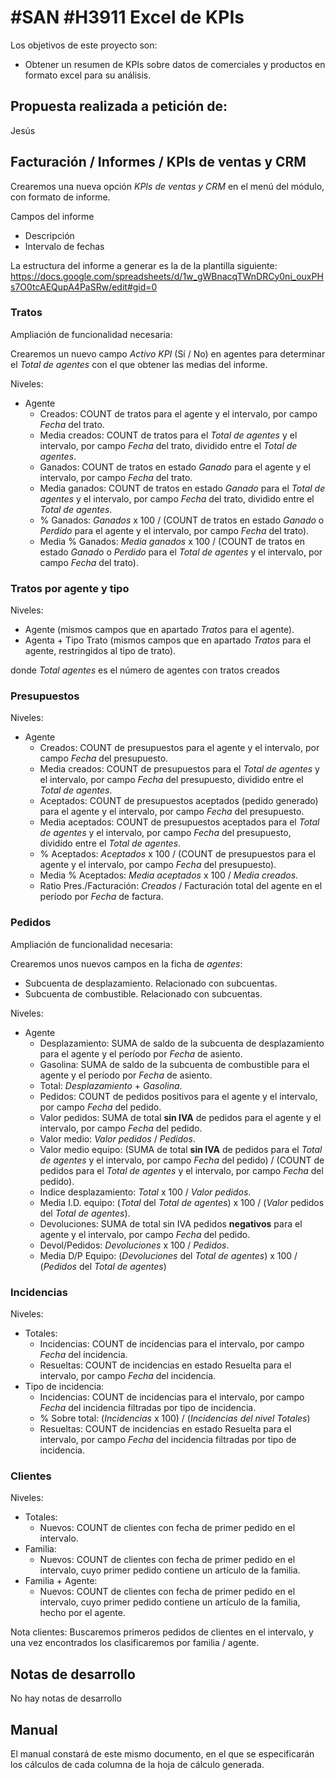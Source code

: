 # #SAN #H3911 Excel de KPIs 

Los objetivos de este proyecto son:
+ Obtener un resumen de KPIs sobre datos de comerciales y productos en formato excel para su análisis.

## Propuesta realizada a petición de:
Jesús

## Facturación / Informes / KPIs de ventas y CRM
Crearemos una nueva opción *KPIs de ventas y CRM* en el menú del módulo, con formato de informe.

Campos del informe
+ Descripción
+ Intervalo de fechas

La estructura del informe a generar es la de la plantilla siguiente:
https://docs.google.com/spreadsheets/d/1w_gWBnacqTWnDRCy0ni_ouxPHs7O0tcAEQupA4PaSRw/edit#gid=0 

### Tratos
Ampliación de funcionalidad necesaria:

Crearemos un nuevo campo *Activo KPI* (Sí / No) en agentes para determinar el *Total de agentes* con el que obtener las medias del informe.

Niveles:
+ Agente
    + Creados: COUNT de tratos para el agente y el intervalo, por campo *Fecha* del trato.
    + Media creados: COUNT de tratos para el *Total de agentes* y el intervalo, por campo *Fecha* del trato, dividido entre el *Total de agentes*.
    + Ganados: COUNT de tratos en estado *Ganado* para el agente y el intervalo, por campo *Fecha* del trato.
    + Media ganados: COUNT de tratos  en estado *Ganado* para el *Total de agentes* y el intervalo, por campo *Fecha* del trato, dividido entre el *Total de agentes*.
    + % Ganados: *Ganados* x 100 / (COUNT de tratos en estado *Ganado* o *Perdido* para el agente y el intervalo, por campo *Fecha* del trato).
    + Media % Ganados: *Media ganados* x 100 / (COUNT de tratos en estado *Ganado* o *Perdido* para el *Total de agentes* y el intervalo, por campo *Fecha* del trato).

### Tratos por agente y tipo
Niveles:
+ Agente
    (mismos campos que en apartado *Tratos* para el agente).
+ Agenta + Tipo Trato
    (mismos campos que en apartado *Tratos* para el agente, restringidos al tipo de trato).

donde *Total agentes* es el número de agentes con tratos creados

### Presupuestos
Niveles:
+ Agente
    + Creados: COUNT de presupuestos para el agente y el intervalo, por campo *Fecha* del presupuesto.
    + Media creados: COUNT de presupuestos para el *Total de agentes* y el intervalo, por campo *Fecha* del presupuesto, dividido entre el *Total de agentes*.
    + Aceptados: COUNT de presupuestos aceptados (pedido generado) para el agente y el intervalo, por campo *Fecha* del presupuesto.
    + Media aceptados: COUNT de presupuestos aceptados para el *Total de agentes* y el intervalo, por campo *Fecha* del presupuesto, dividido entre el *Total de agentes*.
    + % Aceptados: *Aceptados* x 100 / (COUNT de presupuestos para el agente 
    y el intervalo, por campo *Fecha* del presupuesto).
    + Media % Aceptados: *Media aceptados* x 100 / *Media creados*.
    + Ratio Pres./Facturación: *Creados* / Facturación total del agente en el período por *Fecha* de factura.


### Pedidos
Ampliación de funcionalidad necesaria:

Crearemos unos nuevos campos en la ficha de *agentes*:
+ Subcuenta de desplazamiento. Relacionado con subcuentas.
+ Subcuenta de combustible. Relacionado con subcuentas.

Niveles:
+ Agente
    + Desplazamiento: SUMA de saldo de la subcuenta de desplazamiento para el agente y el período por *Fecha* de asiento.
    + Gasolina: SUMA de saldo de la subcuenta de combustible para el agente y el período por *Fecha* de asiento.
    + Total: *Desplazamiento* + *Gasolina*.
    + Pedidos: COUNT de pedidos positivos para el agente y el intervalo, por campo *Fecha* del pedido.
    + Valor pedidos: SUMA de total **sin IVA** de pedidos para el agente y el intervalo, por campo *Fecha* del pedido.
    + Valor medio: *Valor pedidos* / *Pedidos*.
    + Valor medio equipo: (SUMA de total **sin IVA** de pedidos para el *Total de agentes* y el intervalo, por campo *Fecha* del pedido) / (COUNT de pedidos para el *Total de agentes* y el intervalo, por campo *Fecha* del pedido).
    + Indice desplazamiento: *Total* x 100 / *Valor pedidos*.
    + Media I.D. equipo: (*Total* del *Total de agentes*) x 100 / (*Valor* pedidos del *Total de agentes*).
    + Devoluciones: SUMA de total sin IVA pedidos **negativos** para el agente y el intervalo, por campo *Fecha* del pedido.
    + Devol/Pedidos: *Devoluciones* x 100 / *Pedidos*.
    + Media D/P Equipo: (*Devoluciones* del *Total de agentes*) x 100 / (*Pedidos* del *Total de agentes*)

### Incidencias
Niveles:
+ Totales:
    + Incidencias: COUNT de incidencias para el intervalo, por campo *Fecha* del incidencia.
    + Resueltas: COUNT de incidencias en estado Resuelta para el intervalo, por campo *Fecha* del incidencia.
+ Tipo de incidencia:
    + Incidencias: COUNT de incidencias para el intervalo, por campo *Fecha* del incidencia filtradas por tipo de incidencia.
    + % Sobre total: (*Incidencias* x 100) / (*Incidencias del nivel Totales*)
    + Resueltas: COUNT de incidencias en estado Resuelta para el intervalo, por campo *Fecha* del incidencia filtradas por tipo de incidencia.

### Clientes
Niveles:
+ Totales:
    + Nuevos: COUNT de clientes con fecha de primer pedido en el intervalo.
+ Familia:
    + Nuevos: COUNT de clientes con fecha de primer pedido en el intervalo, cuyo primer pedido contiene un artículo de la familia.
+ Familia + Agente:
    + Nuevos: COUNT de clientes con fecha de primer pedido en el intervalo, cuyo primer pedido contiene un artículo de la familia, hecho por el agente.

Nota clientes: Buscaremos primeros pedidos de clientes en el intervalo, y una vez encontrados los clasificaremos por familia / agente.


## Notas de desarrollo
No hay notas de desarrollo

## Manual
El manual constará de este mismo documento, en el que se especificarán los cálculos de cada columna de la hoja de cálculo generada.
